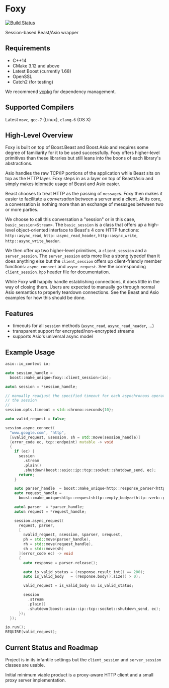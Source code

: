 # Foxy

[![Build Status](https://travis-ci.org/LeonineKing1199/foxy.svg?branch=master)](https://travis-ci.org/LeonineKing1199/foxy)

Session-based Beast/Asio wrapper

## Requirements

* C++14
* CMake 3.12 and above
* Latest Boost (currently 1.68)
* OpenSSL
* Catch2 (for testing)

We recommend [vcpkg](https://github.com/Microsoft/vcpkg) for dependency
management.

## Supported Compilers

Latest `msvc`, `gcc-7` (Linux), `clang-6` (OS X)

## High-Level Overview

Foxy is built on top of Boost.Beast and Boost.Asio and requires some degree of
familiarity for it to be used successfully. Foxy offers higher-level primitives
than these libraries but still leans into the boons of each library's
abstractions.

Asio handles the raw TCP/IP portions of the application while Beast sits on top
as the HTTP layer. Foxy steps in as a layer on top of Beast/Asio and simply
makes idiomatic usage of Beast and Asio easier.

Beast chooses to treat HTTP as the passing of `message`s. Foxy then makes it
easier to facilitate a _conversation_ between a server and a client. At its
core, a conversation is nothing more than an exchange of messages between two or
more parties.

We choose to call this conversation a "session" or in this case,
`basic_session<Stream>`. The `basic_session` is a class that offers up a
high-level object-oriented interface to Beast's 4 core HTTP functions:
`http::async_read`, `http::async_read_header`, `http::async_write`,
`http::async_write_header`.

We then offer up two higher-level primitives, a `client_session` and a
`server_session`.  The `server_session` acts more like a strong typedef than it
does anything else but the `client_session` offers up client-friendly member
functions: `async_connect` and `async_request`. See the corresponding
`client_session.hpp` header file for documentation.

While Foxy will happily handle establishing connections, it does little in the
way of closing them. Users are expected to manually go through normal Asio
semantics to properly teardown connections. See the Beast and Asio examples for
how this should be done.

## Features

* timeouts for all `session` methods (`async_read`, `async_read_header`, ...)
* transparent support for encrypted/non-encrypted streams
* supports Asio's universal async model

## Example Usage

```cpp
asio::io_context io;

auto session_handle =
  boost::make_unique<foxy::client_session>(io);

auto& session = *session_handle;

// manually readjust the specified timeout for each asynchronous operation on
// the session
//
session.opts.timeout = std::chrono::seconds{10};

auto valid_request = false;

session.async_connect(
  "www.google.com", "http",
  [&valid_request, &session, sh = std::move(session_handle)]
  (error_code ec, tcp::endpoint) mutable -> void
  {
    if (ec) {
      session
        .stream
        .plain()
        .shutdown(boost::asio::ip::tcp::socket::shutdown_send, ec);
      return;
    }

    auto parser_handle  = boost::make_unique<http::response_parser<http::string_body>>();
    auto request_handle =
      boost::make_unique<http::request<http::empty_body>>(http::verb::get, "/", 11);

    auto& parser  = *parser_handle;
    auto& request = *request_handle;

    session.async_request(
      request, parser,
      [
        &valid_request, &session, &parser, &request,
        ph = std::move(parser_handle),
        rh = std::move(request_handle),
        sh = std::move(sh)
      ](error_code ec) -> void
      {
        auto response = parser.release();

        auto is_valid_status = (response.result_int() == 200);
        auto is_valid_body   = (response.body().size() > 0);

        valid_request = is_valid_body && is_valid_status;

        session
          .stream
          .plain()
          .shutdown(boost::asio::ip::tcp::socket::shutdown_send, ec);
      });
  });

io.run();
REQUIRE(valid_request);
```

## Current Status and Roadmap

Project is in its infantile settings but the `client_session` and
`server_session` classes are usable.

Initial minimum viable product is a proxy-aware HTTP client and a small proxy
server implementation.

